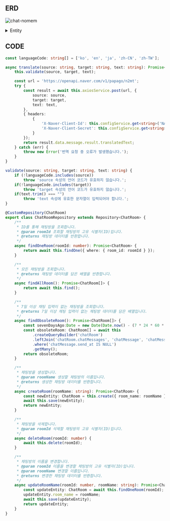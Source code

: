 ## ERD

![chat-nomem](https://github.com/SD-PARK/papago-chat/assets/97375357/6a27704e-1fde-48e8-ab1c-9883ec537258)


<details>
<summary>Entity</summary>
<div markdown="1">

    @PrimaryGeneratedColumn()
    room_id: number;

    @Column({ length: 30, nullable: false })
    room_name: string;

    @Column({ default: () => 'CURRENT_TIMESTAMP' })
    created_at: Date;

    @OneToMany(() => ChatMessage, chatMessage => chatMessage.chatRoom)
    @JoinColumn({ name: 'room_id' })
    chatMessages: ChatRoom;
    
</div>
<div markdown="2">
  
    @PrimaryGeneratedColumn()
    message_id: number;

    @Column({ nullable: false })
    room_id: number;

    @Column({ length: 45, nullable: false })
    user_name: string;
    
    @Column({ default: () => 'CURRENT_TIMESTAMP'})
    send_at: Date;

    @Column({ length: 5, nullable: false })
    language: string;

    @Column({ type: 'text', nullable: false })
    message_text: string;

    @ManyToOne(() => ChatRoom, chatRoom => chatRoom.chatMessages)
    @JoinColumn({ name: 'room_id' })
    chatRoom: ChatRoom;
    
</div>
</details>

## CODE
```ts
const languageCode: string[] = ['ko', 'en', 'ja', 'zh-CN', 'zh-TW'];

async translate(source: string, target: string, text: string): Promise<string> {
    this.validate(source, target, text);

    const url = 'https://openapi.naver.com/v1/papago/n2mt';
    try {
        const result = await this.axiosService.post(url, {
            source: source,
            target: target,
            text: text,
        },
        { headers:
            {
                'X-Naver-Client-Id': this.configService.get<string>('NAVER_CLIENT_ID'),
                'X-Naver-Client-Secret': this.configService.get<string>('NAVER_CLIENT_SECRET'),
            }
        });
        return result.data.message.result.translatedText;
    } catch (err) {
        throw new Error('번역 요청 중 오류가 발생했습니다.');
    }
}

validate(source: string, target: string, text: string) {
    if (!languageCode.includes(source))
        throw 'source 속성의 언어 코드가 유효하지 않습니다.';
    if(!languageCode.includes(target))
        throw 'target 속성의 언어 코드가 유효하지 않습니다.';
    if(text.trim() === "")
        throw 'text 속성에 유효한 문자열이 입력되어야 합니다.';
}
```

```ts
@CustomRepository(ChatRoom)
export class ChatRoomRepository extends Repository<ChatRoom> {
    /**
     * ID를 통해 채팅방을 조회합니다.
     * @param roomId 조회할 채팅방의 고유 식별자(ID)입니다.
     * @returns 채팅방 데이터를 반환합니다.
     */
    async findOneRoom(roomId: number): Promise<ChatRoom> {
        return await this.findOne({ where: { room_id: roomId } });
    }

    /**
     * 모든 채팅방을 조회합니다.
     * @returns 채팅방 데이터를 담은 배열을 반환합니다.
     */
    async findAllRoom(): Promise<ChatRoom[]> {
        return await this.find();
    }

    /**
     * 7일 이상 채팅 입력이 없는 채팅방을 조회합니다.
     * @returns 7일 이상 채팅 입력이 없는 채팅방 데이터를 담은 배열입니다.
     */
    async findObsoleteRoom(): Promise<ChatRoom[]> {
        const sevenDaysAgo:Date = new Date(Date.now() - (7 * 24 * 60 * 60 * 1000));
        const obsoleteRoom: ChatRoom[] = await this
            .createQueryBuilder('chatRoom')
            .leftJoin('chatRoom.chatMessages', 'chatMessage', 'chatMessage.send_at >= :sevenDaysAgo', { sevenDaysAgo })
            .where('chatMessage.send_at IS NULL')
            .getMany();
        return obsoleteRoom;
    }

    /**
     * 채팅방을 생성합니다.
     * @param roomName 생성할 채팅방의 이름입니다.
     * @returns 생성한 채팅방 데이터를 반환합니다.
     */
    async createRoom(roomName: string): Promise<ChatRoom> {
        const newEntity: ChatRoom = this.create({ room_name: roomName });
        await this.save(newEntity);
        return newEntity;
    }

    /**
     * 채팅방을 삭제합니다.
     * @param roomId 삭제할 채팅방의 고유 식별자(ID)입니다.
     */
    async deleteRoom(roomId: number) {
        await this.delete(roomId);
    }

    /**
     * 채팅방의 이름을 변경합니다.
     * @param roomId 이름을 변경할 채팅방의 고유 식별자(ID)입니다.
     * @param roomName 변경할 이름입니다.
     * @returns 변경한 채팅방 데이터를 반환합니다.
     */
    async updateRoomName(roomId: number, roomName: string): Promise<ChatRoom> {
        const updateEntity: ChatRoom = await this.findOneRoom(roomId);
        updateEntity.room_name = roomName;
        await this.save(updateEntity);
        return updateEntity;
    }
}
```
